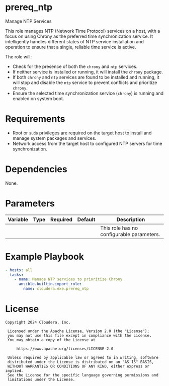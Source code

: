 # prereq_ntp

Manage NTP Services

This role manages NTP (Network Time Protocol) services on a host, with a focus on using Chrony as the preferred time synchronization service. It intelligently handles different states of NTP service installation and operation to ensure that a single, reliable time service is active.

The role will:
- Check for the presence of both the `chrony` and `ntp` services.
- If neither service is installed or running, it will install the `chrony` package.
- If both `chrony` and `ntp` services are found to be installed and running, it will stop and disable the `ntp` service to prevent conflicts and prioritize `chrony`.
- Ensure the selected time synchronization service (`chrony`) is running and enabled on system boot.

# Requirements

- Root or `sudo` privileges are required on the target host to install and manage system packages and services.
- Network access from the target host to configured NTP servers for time synchronization.

# Dependencies

None.

# Parameters

| Variable | Type | Required | Default | Description |
| --- | --- | --- | --- | --- |
| | | | | This role has no configurable parameters. |

# Example Playbook

```yaml
- hosts: all
  tasks:
    - name: Manage NTP services to prioritize Chrony
      ansible.builtin.import_role:
        name: cloudera.exe.prereq_ntp
```

# License

```
Copyright 2024 Cloudera, Inc.

 Licensed under the Apache License, Version 2.0 (the "License");
 you may not use this file except in compliance with the License.
 You may obtain a copy of the License at

     https://www.apache.org/licenses/LICENSE-2.0

 Unless required by applicable law or agreed to in writing, software
 distributed under the License is distributed on an "AS IS" BASIS,
 WITHOUT WARRANTIES OR CONDITIONS OF ANY KIND, either express or implied.
 See the License for the specific language governing permissions and
 limitations under the License.
```
